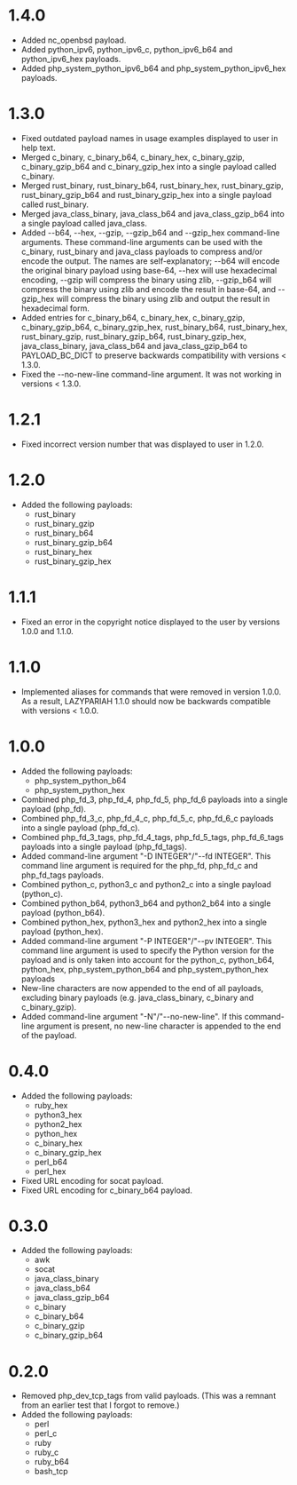 # 1.4.0
* Added nc_openbsd payload.
* Added python_ipv6, python_ipv6_c, python_ipv6_b64 and python_ipv6_hex payloads.
* Added php_system_python_ipv6_b64 and php_system_python_ipv6_hex payloads.

# 1.3.0
* Fixed outdated payload names in usage examples displayed to user in help text.
* Merged c_binary, c_binary_b64, c_binary_hex, c_binary_gzip, c_binary_gzip_b64 and c_binary_gzip_hex into a single payload called c_binary.
* Merged rust_binary, rust_binary_b64, rust_binary_hex, rust_binary_gzip, rust_binary_gzip_b64 and rust_binary_gzip_hex into a single payload called rust_binary.
* Merged java_class_binary, java_class_b64 and java_class_gzip_b64 into a single payload called java_class.
* Added --b64, --hex, --gzip, --gzip_b64 and --gzip_hex command-line arguments. These command-line arguments can be used with the c_binary, rust_binary and java_class payloads to compress and/or encode the output. The names are self-explanatory; --b64 will encode the original binary payload using base-64, --hex will use hexadecimal encoding, --gzip will compress the binary using zlib, --gzip_b64 will compress the binary using zlib and encode the result in base-64, and --gzip_hex will compress the binary using zlib and output the result in hexadecimal form.
* Added entries for c_binary_b64, c_binary_hex, c_binary_gzip, c_binary_gzip_b64, c_binary_gzip_hex, rust_binary_b64, rust_binary_hex, rust_binary_gzip, rust_binary_gzip_b64, rust_binary_gzip_hex, java_class_binary, java_class_b64 and java_class_gzip_b64 to PAYLOAD_BC_DICT to preserve backwards compatibility with versions < 1.3.0.
* Fixed the --no-new-line command-line argument. It was not working in versions < 1.3.0.

# 1.2.1
* Fixed incorrect version number that was displayed to user in 1.2.0.

# 1.2.0
* Added the following payloads:
	* rust_binary
	* rust_binary_gzip
	* rust_binary_b64
	* rust_binary_gzip_b64
	* rust_binary_hex
	* rust_binary_gzip_hex

# 1.1.1
* Fixed an error in the copyright notice displayed to the user by versions 1.0.0 and 1.1.0.

# 1.1.0
* Implemented aliases for commands that were removed in version 1.0.0. As a result, LAZYPARIAH 1.1.0 should now be backwards compatible with versions < 1.0.0.

# 1.0.0
* Added the following payloads:
	* php_system_python_b64
	* php_system_python_hex
* Combined php_fd_3, php_fd_4, php_fd_5, php_fd_6 payloads into a single payload (php_fd).
* Combined php_fd_3_c, php_fd_4_c, php_fd_5_c, php_fd_6_c payloads into a single payload (php_fd_c).
* Combined php_fd_3_tags, php_fd_4_tags, php_fd_5_tags, php_fd_6_tags payloads into a single payload (php_fd_tags).
* Added command-line argument "-D INTEGER"/"--fd INTEGER". This command line argument is required for the php_fd, php_fd_c and php_fd_tags payloads.
* Combined python_c, python3_c and python2_c into a single payload (python_c).
* Combined python_b64, python3_b64 and python2_b64 into a single payload (python_b64).
* Combined python_hex, python3_hex and python2_hex into a single payload (python_hex).
* Added command-line argument "-P INTEGER"/"--pv INTEGER". This command line argument is used to specify the Python version for the payload and is only taken into account for the python_c, python_b64, python_hex, php_system_python_b64 and php_system_python_hex payloads
* New-line characters are now appended to the end of all payloads, excluding binary payloads (e.g. java_class_binary, c_binary and c_binary_gzip).
* Added command-line argument "-N"/"--no-new-line". If this command-line argument is present, no new-line character is appended to the end of the payload.

# 0.4.0
* Added the following payloads:
	* ruby_hex
	* python3_hex
	* python2_hex
	* python_hex
	* c_binary_hex
	* c_binary_gzip_hex
	* perl_b64
	* perl_hex
* Fixed URL encoding for socat payload.
* Fixed URL encoding for c_binary_b64 payload.

# 0.3.0
* Added the following payloads:
	* awk
	* socat
	* java_class_binary
	* java_class_b64
	* java_class_gzip_b64
	* c_binary
	* c_binary_b64
	* c_binary_gzip
	* c_binary_gzip_b64

# 0.2.0
* Removed php_dev_tcp_tags from valid payloads. (This was a remnant from an earlier test that I forgot to remove.)
* Added the following payloads:
	* perl
	* perl_c
	* ruby
	* ruby_c
	* ruby_b64
	* bash_tcp
